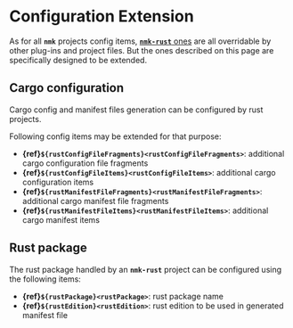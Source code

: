 # Configuration Extension

As for all **`nmk`** projects config items, [**`nmk-rust`** ones](config.md) are all overridable by other plug-ins and project files. But the ones described on this page are specifically designed to be extended.

## Cargo configuration

Cargo config and manifest files generation can be configured by rust projects.

Following config items may be extended for that purpose:

* **{ref}`${rustConfigFileFragments}<rustConfigFileFragments>`**: additional cargo configuration file fragments
* **{ref}`${rustConfigFileItems}<rustConfigFileItems>`**: additional cargo configuration items
* **{ref}`${rustManifestFileFragments}<rustManifestFileFragments>`**: additional cargo manifest file fragments
* **{ref}`${rustManifestFileItems}<rustManifestFileItems>`**: additional cargo manifest items

## Rust package

The rust package handled by an **`nmk-rust`** project can be configured using the following items:

* **{ref}`${rustPackage}<rustPackage>`**: rust package name
* **{ref}`${rustEdition}<rustEdition>`**: rust edition to be used in generated manifest file
